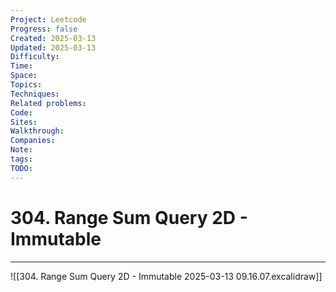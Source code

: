 ```yaml
---
Project: Leetcode
Progress: false
Created: 2025-03-13
Updated: 2025-03-13
Difficulty: 
Time: 
Space: 
Topics: 
Techniques: 
Related problems: 
Code: 
Sites: 
Walkthrough: 
Companies: 
Note: 
tags: 
TODO: 
---
```

# 304. Range Sum Query 2D - Immutable
---
![[304. Range Sum Query 2D - Immutable 2025-03-13 09.16.07.excalidraw]]